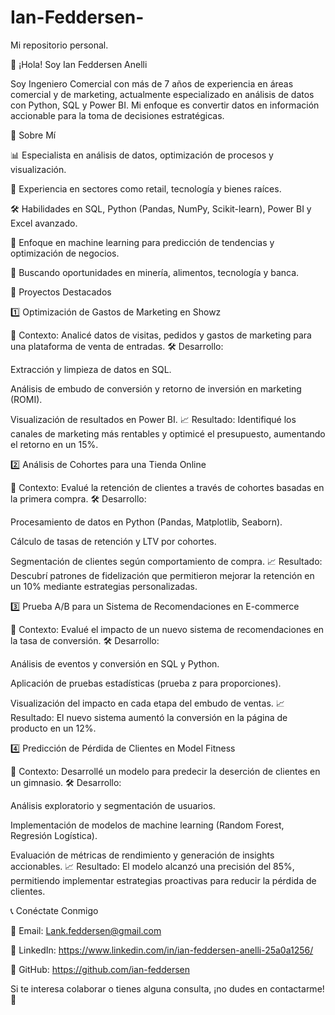 # Ian-Feddersen-
Mi repositorio personal.

👋 ¡Hola! Soy Ian Feddersen Anelli

Soy Ingeniero Comercial con más de 7 años de experiencia en áreas comercial y de marketing, actualmente especializado en análisis de datos con Python, SQL y Power BI. Mi enfoque es convertir datos en información accionable para la toma de decisiones estratégicas.

🚀 Sobre Mí

📊 Especialista en análisis de datos, optimización de procesos y visualización.

🏢 Experiencia en sectores como retail, tecnología y bienes raíces.

🛠 Habilidades en SQL, Python (Pandas, NumPy, Scikit-learn), Power BI y Excel avanzado.

🎯 Enfoque en machine learning para predicción de tendencias y optimización de negocios.

🔎 Buscando oportunidades en minería, alimentos, tecnología y banca.

📂 Proyectos Destacados

1️⃣ Optimización de Gastos de Marketing en Showz

📌 Contexto: Analicé datos de visitas, pedidos y gastos de marketing para una plataforma de venta de entradas.
🛠 Desarrollo:

Extracción y limpieza de datos en SQL.

Análisis de embudo de conversión y retorno de inversión en marketing (ROMI).

Visualización de resultados en Power BI.
📈 Resultado: Identifiqué los canales de marketing más rentables y optimicé el presupuesto, aumentando el retorno en un 15%.

2️⃣ Análisis de Cohortes para una Tienda Online

📌 Contexto: Evalué la retención de clientes a través de cohortes basadas en la primera compra.
🛠 Desarrollo:

Procesamiento de datos en Python (Pandas, Matplotlib, Seaborn).

Cálculo de tasas de retención y LTV por cohortes.

Segmentación de clientes según comportamiento de compra.
📈 Resultado: Descubrí patrones de fidelización que permitieron mejorar la retención en un 10% mediante estrategias personalizadas.

3️⃣ Prueba A/B para un Sistema de Recomendaciones en E-commerce

📌 Contexto: Evalué el impacto de un nuevo sistema de recomendaciones en la tasa de conversión.
🛠 Desarrollo:

Análisis de eventos y conversión en SQL y Python.

Aplicación de pruebas estadísticas (prueba z para proporciones).

Visualización del impacto en cada etapa del embudo de ventas.
📈 Resultado: El nuevo sistema aumentó la conversión en la página de producto en un 12%.

4️⃣ Predicción de Pérdida de Clientes en Model Fitness

📌 Contexto: Desarrollé un modelo para predecir la deserción de clientes en un gimnasio.
🛠 Desarrollo:

Análisis exploratorio y segmentación de usuarios.

Implementación de modelos de machine learning (Random Forest, Regresión Logística).

Evaluación de métricas de rendimiento y generación de insights accionables.
📈 Resultado: El modelo alcanzó una precisión del 85%, permitiendo implementar estrategias proactivas para reducir la pérdida de clientes.

📞 Conéctate Conmigo

📧 Email: Lank.feddersen@gmail.com

💼 LinkedIn: https://www.linkedin.com/in/ian-feddersen-anelli-25a0a1256/

📂 GitHub: https://github.com/ian-feddersen

Si te interesa colaborar o tienes alguna consulta, ¡no dudes en contactarme! 🚀
